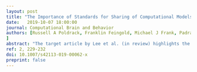 ```yaml
---
layout: post
title: "The Importance of Standards for Sharing of Computational Models and Data"
date:   2019-10-07 18:00:00
journal: Computational Brain and Behavior
authors: [Russell A Poldrack, Franklin Feingold, Michael J Frank, Padraig Gleeson, Gilles de Hollander, Quentin J M Huys, Bradley C Love, Christopher J Markiewicz, Rosalyn Moran, Petra Ritter, Timothy T Rogers, Brandon M Turner, Tal Yarkoni, Ming Zhan & Jonathan D Cohen
]
abstract: "The target article by Lee et al. (in review) highlights the ways in which ongoing concerns about research reproducibility extend to model-based approaches in cognitive science. Whereas Lee et al. focus primarily on the importance of research practices to improve model robustness, we propose that the transparent sharing of model specifications, including their inputs and outputs, is also essential to improving the reproducibility of model-based analyses. We outline an ongoing effort (within the context of the Brain Imaging Data Structure community) to develop standards for the sharing of the structure of computational models and their outputs."
ref: 2, 229-232
doi: 10.1007/s42113-019-00062-x
preprint: false
---
```

